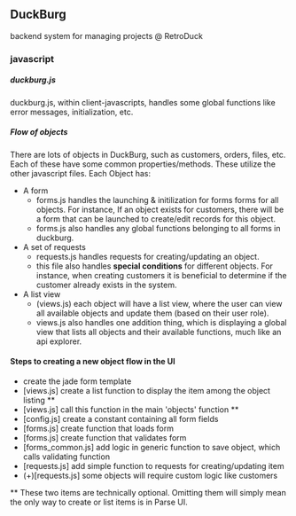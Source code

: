 ## DuckBurg

backend system for managing projects @ RetroDuck

### javascript

##### duckburg.js
duckburg.js, within client-javascripts, handles some global functions like error messages, initialization, etc.

##### Flow of objects

There are lots of objects in DuckBurg, such as customers, orders, files, etc. Each of these have some common properties/methods.  These utilize the other javascript files.  Each Object has:

- A form
	- forms.js handles the launching & initilization for forms forms for all objects.  For instance, If an object exists for customers, there will be a form that can be launched to create/edit records for this object.
	- forms.js also handles any global functions belonging to all forms in duckburg.
- A set of requests
	- requests.js handles requests for creating/updating an object.
	- this file also handles <b>special conditions</b> for different objects.  For instance, when creating customers it is beneficial to determine if the customer already exists in the system.
- A list view
	- (views.js) each object will have a list view, where the user can view all available objects and update them (based on their user role).
	- views.js also handles one addition thing, which is displaying a global view that lists all objects and their available functions, much like an api explorer.

#### Steps to creating a new object flow in the UI

- create the jade form template
- [views.js] create a list function to display the item among the object listing **
- [views.js] call this function in the main 'objects' function **
- [config.js] create a constant containing all form fields
- [forms.js] create function that loads form
- [forms.js] create function that validates form
- [forms_common.js] add logic in generic function to save object, which calls validating function
- [requests.js] add simple function to requests for creating/updating item
- (+)[requests.js] some objects will require custom logic like customers

** These two items are technically optional.  Omitting them will simply mean the only way to create or list items is in Parse UI.
